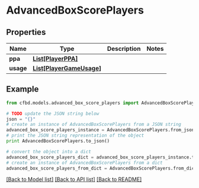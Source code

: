 # AdvancedBoxScorePlayers


## Properties
Name | Type | Description | Notes
------------ | ------------- | ------------- | -------------
**ppa** | [**List[PlayerPPA]**](PlayerPPA.md) |  | 
**usage** | [**List[PlayerGameUsage]**](PlayerGameUsage.md) |  | 

## Example

```python
from cfbd.models.advanced_box_score_players import AdvancedBoxScorePlayers

# TODO update the JSON string below
json = "{}"
# create an instance of AdvancedBoxScorePlayers from a JSON string
advanced_box_score_players_instance = AdvancedBoxScorePlayers.from_json(json)
# print the JSON string representation of the object
print AdvancedBoxScorePlayers.to_json()

# convert the object into a dict
advanced_box_score_players_dict = advanced_box_score_players_instance.to_dict()
# create an instance of AdvancedBoxScorePlayers from a dict
advanced_box_score_players_from_dict = AdvancedBoxScorePlayers.from_dict(advanced_box_score_players_dict)
```
[[Back to Model list]](../README.md#documentation-for-models) [[Back to API list]](../README.md#documentation-for-api-endpoints) [[Back to README]](../README.md)


